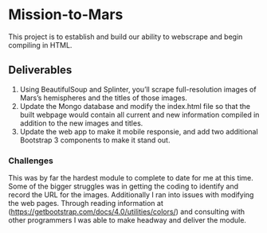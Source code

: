 # Mission-to-Mars
This project is to establish and build our ability to webscrape and begin compiling in HTML.

## Deliverables
1.  Using BeautifulSoup and Splinter, you’ll scrape full-resolution images of Mars’s hemispheres and the titles of those images.
2.  Update the Mongo database and modify the index.html file so that the built webpage would contain all current and new information compiled in addition to the new images and titles.
3.  Update the web app to make it mobile responsie, and add two additional Bootstrap 3 components to make it stand out.

### Challenges
This was by far the hardest module to complete to date for me at this time.  Some of the bigger struggles was in getting the coding to identify and record the URL for the images.  Additionally I ran into issues with modifying the web pages.  Through reading information at (https://getbootstrap.com/docs/4.0/utilities/colors/) and consulting with other programmers I was able to make headway and deliver the module.
